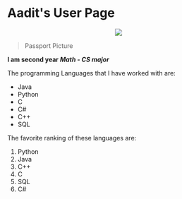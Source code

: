 # Aadit's User Page

<p align="center">
  <img src="https://user-images.githubusercontent.com/97692709/230689442-d839bea1-f750-4726-b4ff-216f0420279f.jpg">
</p>

> Passport Picture

**I am second year *Math - CS major***



The programming Languages that I have worked with are:
 - Java
 - Python
 - C
 - C#
 - C++
 - SQL

The favorite ranking of these languages are:
1. Python
2. Java
3. C++
4. C
5. SQL
6. C#


